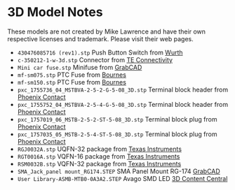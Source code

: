 # 3D Model Notes

These models are not created by Mike Lawrence and have their own respective licenses and trademark. Please visit their web pages.

* `430476085716 (rev1).stp` Push Button Switch from [Wurth](https://katalog.we-online.de/en/em/TATV_12X12_THT_WASHABLE_4304x60xx7x6/430476085716)
* `c-350212-1-w-3d.stp` Connector from [TE Connectivity](https://www.te.com/usa-en/product-350212-1.html?te_bu=Dat&te_type=other&te_campaign=eda_usa_sg-snap-3d&elqCampaignId=20145#pdp-documents-tab)
* `Mini car fuse.stp` Minifuse from [GrabCAD](https://grabcad.com/library/mini-car-fuse-1)
* `mf-sm075.stp` PTC Fuse from [Bournes](https://www.bourns.com/resources/design-tools/engineering-files-list?folder=mfsm)
* `mf-sm150.stp` PTC Fuse from [Bournes](https://www.bourns.com/resources/design-tools/engineering-files-list?folder=mfsm)
* `pxc_1755736_04_MSTBVA-2-5-2-G-5-08_3D.stp` Terminal block header from [Phoenix Contact](https://www.phoenixcontact.com/online/portal/us/?uri=pxc-oc-itemdetail:pid=1755736&library=usen&pcck=P-11-02-11&tab=1&selectedCategory=ALL)
* `pxc_1755752_04_MSTBVA-2-5-4-G-5-08_3D.stp` Terminal block header from [Phoenix Contact](https://www.phoenixcontact.com/online/portal/us/?uri=pxc-oc-itemdetail:pid=1755752&library=usen&pcck=P-11-02-11&tab=1&selectedCategory=ALL)
* `pxc_1757019_06_MSTB-2-5-2-ST-5-08_3D.stp` Terminal block plug from [Phoenix Contact](https://www.phoenixcontact.com/online/portal/us/?uri=pxc-oc-itemdetail:pid=1757019&library=usen&pcck=P-11-02-11&tab=5&selectedCategory=ALL)
* `pxc_1757035_05_MSTB-2-5-4-ST-5-08_3D.stp` Terminal block plug from [Phoenix Contact](https://www.phoenixcontact.com/online/portal/us/?uri=pxc-oc-itemdetail:pid=1757035&library=usen&pcck=P-11-02-11&tab=5&selectedCategory=ALL)
* `RGJ0032A.stp` UQFN-32 package from [Texas Instruments](http://www.ti.com/product/TCA6424A/pinout-quality)
* `RGT0016A.stp` VQFN-16 package from [Texas Instruments](http://www.ti.com/product/TCA6408A/pinout-quality)
* `RSM0032B.stp` VQFN-32 package from [Texas Instruments](http://www.ti.com/product/LP5024/pinout-quality)
* `SMA_Jack_panel mount_RG174.STEP` SMA Panel Mount RG-174 [GrabCAD](https://grabcad.com/library/sma-female-panel-mount-rg174-1)
* `User Library-ASMB-MTB0-0A3A2.STEP` Avago SMD LED [3D Content Central](https://www.3dcontentcentral.com/Download-Model.aspx?catalogid=171&id=498156)